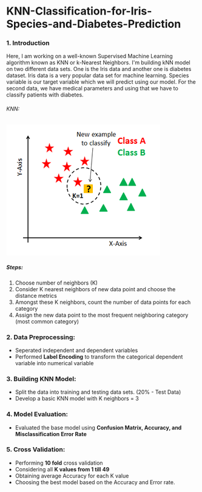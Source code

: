 # KNN-Classification-for-Iris-Species-and-Diabetes-Prediction


### 1. Introduction
Here, I am working on a well-known Supervised Machine Learning algorithm known as KNN or k-Nearest Neighbors.
I'm building kNN model on two different data sets. One is the Iris data and another one is diabetes dataset. Iris data is a very popular data set for machine learning. Species variable is our target variable which we will predict using our model. For the second data, we have medical parameters and using that we have to classify patients with diabetes.

###### KNN:
![Screenshot](Screenshot.png)

##### Steps:
1. Choose number of neighbors (K)
2. Consider K nearest neighbors of new data point and choose the distance metrics
3. Amongst these K neighbors, count the number of data points for each category
4. Assign the new data point to the most frequent neighboring category (most common category)

### 2. Data Preprocessing:
* Seperated independent and dependent variables
* Performed **Label Encoding** to transform the categorical dependent variable into numerical variable

### 3. Building KNN Model:
* Split the data into training and testing data sets. (20% - Test Data)
* Develop a basic KNN model with K neighbors = 3

### 4. Model Evaluation:
* Evaluated the base model using **Confusion Matrix, Accuracy, and Misclassification Error Rate**

### 5. Cross Validation:
* Performing **10 fold** cross validation
* Considering all **K values from 1 till 49**
* Obtaining average Accuracy for each K value
* Choosing the best model based on the Accuracy and Error rate.


